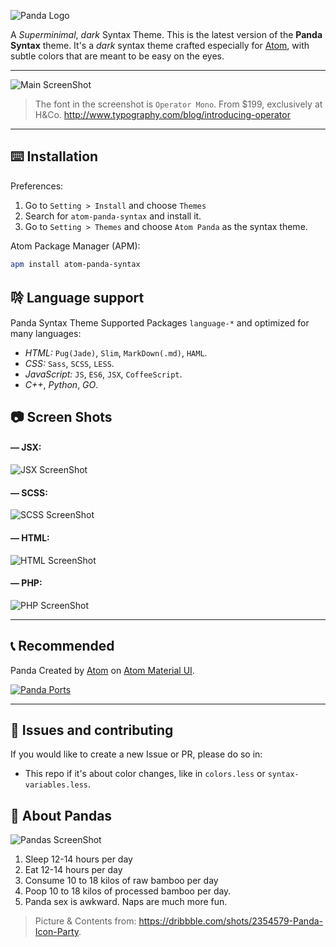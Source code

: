 ![Panda Logo](https://raw.githubusercontent.com/siamak/atom-panda-syntax/master/panda.jpg)

A _Superminimal_, _dark_ Syntax Theme. This is the latest version of the **Panda Syntax** theme. It's a _dark_ syntax theme crafted especially for [Atom](http://atom.io), with subtle colors that are meant to be easy on the eyes.

---
![Main ScreenShot](https://raw.githubusercontent.com/siamak/atom-panda-syntax/master/screenshots/main.jpg)
> The font in the screenshot is `Operator Mono`. From $199, exclusively at H&Co. http://www.typography.com/blog/introducing-operator

---

## ⌨️ Installation
Preferences:

1. Go to `Setting > Install` and choose `Themes`
2. Search for `atom-panda-syntax` and install it.
3. Go to `Setting > Themes` and choose `Atom Panda` as the syntax theme.


Atom Package Manager (APM):
```bash
apm install atom-panda-syntax
```

## 唥 Language support
Panda Syntax Theme Supported Packages `language-*` and optimized for many languages:
* _HTML:_ `Pug(Jade)`, `Slim`, `MarkDown(.md)`, `HAML`.
* _CSS:_ `Sass`, `SCSS`, `LESS`.
* _JavaScript:_ `JS`, `ES6`, `JSX`, `CoffeeScript`.
* _C++_, _Python_, _GO_.

## 📷 Screen Shots
#### — JSX:

![JSX ScreenShot](https://raw.githubusercontent.com/siamak/atom-panda-syntax/master/screenshots/jsx.jpg)

#### — SCSS:

![SCSS ScreenShot](https://raw.githubusercontent.com/siamak/atom-panda-syntax/master/screenshots/scss.jpg)

#### — HTML:

![HTML ScreenShot](https://raw.githubusercontent.com/siamak/atom-panda-syntax/master/screenshots/html.jpg)

#### — PHP:

![PHP ScreenShot](https://raw.githubusercontent.com/siamak/atom-panda-syntax/master/screenshots/php.jpg)

---

## 📞 Recommended
Panda Created by [Atom](http://atom.io) on [Atom Material UI](https://atom.io/themes/atom-material-ui).

[![Panda Ports](https://raw.githubusercontent.com/siamak/atom-panda-syntax/master/screenshots/ports.jpg)](http://panda.siamak.work)

---

## 🐛 Issues and contributing
If you would like to create a new Issue or PR, please do so in:
* This repo if it's about color changes, like in `colors.less` or `syntax-variables.less`.

## 🐼 About Pandas
![Pandas ScreenShot](https://raw.githubusercontent.com/siamak/atom-panda-syntax/master/screenshots/pandas.png)

1. Sleep 12-14 hours per day
2. Eat 12-14 hours per day
3. Consume 10 to 18 kilos of raw bamboo per day
4. Poop 10 to 18 kilos of processed bamboo per day.
5. Panda sex is awkward. Naps are much more fun.

> Picture & Contents from: https://dribbble.com/shots/2354579-Panda-Icon-Party.
